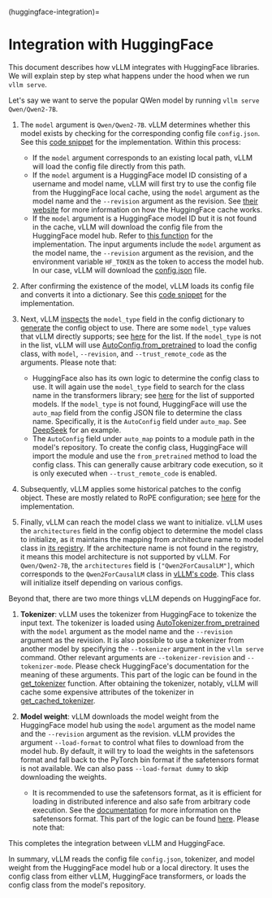 (huggingface-integration)=

# Integration with HuggingFace

This document describes how vLLM integrates with HuggingFace libraries. We will explain step by step what happens under the hood when we run `vllm serve`.

Let's say we want to serve the popular QWen model by running `vllm serve Qwen/Qwen2-7B`.

1. The `model` argument is `Qwen/Qwen2-7B`. vLLM determines whether this model exists by checking for the corresponding config file `config.json`. See this [code snippet](https://github.com/vllm-project/vllm/blob/10b67d865d92e376956345becafc249d4c3c0ab7/vllm/transformers_utils/config.py#L162-L182) for the implementation. Within this process:

   - If the `model` argument corresponds to an existing local path, vLLM will load the config file directly from this path.
   - If the `model` argument is a HuggingFace model ID consisting of a username and model name, vLLM will first try to use the config file from the HuggingFace local cache, using the `model` argument as the model name and the `--revision` argument as the revision. See [their website](https://huggingface.co/docs/huggingface_hub/en/package_reference/environment_variables#hfhome) for more information on how the HuggingFace cache works.
   - If the `model` argument is a HuggingFace model ID but it is not found in the cache, vLLM will download the config file from the HuggingFace model hub. Refer to [this function](https://github.com/vllm-project/vllm/blob/10b67d865d92e376956345becafc249d4c3c0ab7/vllm/transformers_utils/config.py#L91) for the implementation. The input arguments include the `model` argument as the model name, the `--revision` argument as the revision, and the environment variable `HF_TOKEN` as the token to access the model hub. In our case, vLLM will download the [config.json](https://huggingface.co/Qwen/Qwen2-7B/blob/main/config.json) file.

2. After confirming the existence of the model, vLLM loads its config file and converts it into a dictionary. See this [code snippet](https://github.com/vllm-project/vllm/blob/10b67d865d92e376956345becafc249d4c3c0ab7/vllm/transformers_utils/config.py#L185-L186) for the implementation.

3. Next, vLLM [inspects](https://github.com/vllm-project/vllm/blob/10b67d865d92e376956345becafc249d4c3c0ab7/vllm/transformers_utils/config.py#L189) the `model_type` field in the config dictionary to [generate](https://github.com/vllm-project/vllm/blob/10b67d865d92e376956345becafc249d4c3c0ab7/vllm/transformers_utils/config.py#190-L216) the config object to use. There are some `model_type` values that vLLM directly supports; see [here](https://github.com/vllm-project/vllm/blob/10b67d865d92e376956345becafc249d4c3c0ab7/vllm/transformers_utils/config.py#L48) for the list. If the `model_type` is not in the list, vLLM will use [AutoConfig.from_pretrained](https://huggingface.co/docs/transformers/en/model_doc/auto#transformers.AutoConfig.from_pretrained) to load the config class, with `model`, `--revision`, and `--trust_remote_code` as the arguments. Please note that:

   - HuggingFace also has its own logic to determine the config class to use. It will again use the `model_type` field to search for the class name in the transformers library; see [here](https://github.com/huggingface/transformers/tree/main/src/transformers/models) for the list of supported models. If the `model_type` is not found, HuggingFace will use the `auto_map` field from the config JSON file to determine the class name. Specifically, it is the `AutoConfig` field under `auto_map`. See [DeepSeek](https://huggingface.co/deepseek-ai/DeepSeek-V2.5/blob/main/config.json) for an example.
   - The `AutoConfig` field under `auto_map` points to a module path in the model's repository. To create the config class, HuggingFace will import the module and use the `from_pretrained` method to load the config class. This can generally cause arbitrary code execution, so it is only executed when `--trust_remote_code` is enabled.

4. Subsequently, vLLM applies some historical patches to the config object. These are mostly related to RoPE configuration; see [here](https://github.com/vllm-project/vllm/blob/127c07480ecea15e4c2990820c457807ff78a057/vllm/transformers_utils/config.py#L244) for the implementation.

5. Finally, vLLM can reach the model class we want to initialize. vLLM uses the `architectures` field in the config object to determine the model class to initialize, as it maintains the mapping from architecture name to model class in [its registry](https://github.com/vllm-project/vllm/blob/127c07480ecea15e4c2990820c457807ff78a057/vllm/model_executor/models/registry.py#L80). If the architecture name is not found in the registry, it means this model architecture is not supported by vLLM. For `Qwen/Qwen2-7B`, the `architectures` field is `["Qwen2ForCausalLM"]`, which corresponds to the `Qwen2ForCausalLM` class in [vLLM's code](https://github.com/vllm-project/vllm/blob/127c07480ecea15e4c2990820c457807ff78a057/vllm/model_executor/models/qwen2.py#L364). This class will initialize itself depending on various configs.

Beyond that, there are two more things vLLM depends on HuggingFace for.

1. **Tokenizer**: vLLM uses the tokenizer from HuggingFace to tokenize the input text. The tokenizer is loaded using [AutoTokenizer.from_pretrained](https://huggingface.co/docs/transformers/en/model_doc/auto#transformers.AutoTokenizer.from_pretrained) with the `model` argument as the model name and the `--revision` argument as the revision. It is also possible to use a tokenizer from another model by specifying the `--tokenizer` argument in the `vllm serve` command. Other relevant arguments are `--tokenizer-revision` and `--tokenizer-mode`. Please check HuggingFace's documentation for the meaning of these arguments. This part of the logic can be found in the [get_tokenizer](https://github.com/vllm-project/vllm/blob/127c07480ecea15e4c2990820c457807ff78a057/vllm/transformers_utils/tokenizer.py#L87) function. After obtaining the tokenizer, notably, vLLM will cache some expensive attributes of the tokenizer in [get_cached_tokenizer](https://github.com/vllm-project/vllm/blob/127c07480ecea15e4c2990820c457807ff78a057/vllm/transformers_utils/tokenizer.py#L24).

2. **Model weight**: vLLM downloads the model weight from the HuggingFace model hub using the `model` argument as the model name and the `--revision` argument as the revision. vLLM provides the argument `--load-format` to control what files to download from the model hub. By default, it will try to load the weights in the safetensors format and fall back to the PyTorch bin format if the safetensors format is not available. We can also pass `--load-format dummy` to skip downloading the weights.

   - It is recommended to use the safetensors format, as it is efficient for loading in distributed inference and also safe from arbitrary code execution. See the [documentation](https://huggingface.co/docs/safetensors/en/index) for more information on the safetensors format. This part of the logic can be found [here](https://github.com/vllm-project/vllm/blob/10b67d865d92e376956345becafc249d4c3c0ab7/vllm/model_executor/model_loader/loader.py#L385). Please note that:

This completes the integration between vLLM and HuggingFace.

In summary, vLLM reads the config file `config.json`, tokenizer, and model weight from the HuggingFace model hub or a local directory. It uses the config class from either vLLM, HuggingFace transformers, or loads the config class from the model's repository.
